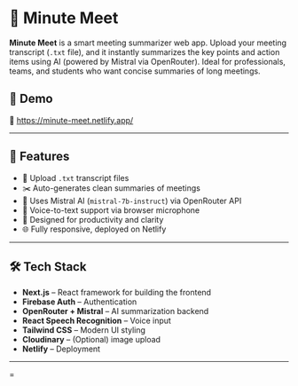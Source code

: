 # 📝 Minute Meet

**Minute Meet** is a smart meeting summarizer web app. Upload your meeting transcript (`.txt` file), and it instantly summarizes the key points and action items using AI (powered by Mistral via OpenRouter). Ideal for professionals, teams, and students who want concise summaries of long meetings.

 ## 📸 Demo

🔗 https://minute-meet.netlify.app/

---

## 🚀 Features

- 📄 Upload `.txt` transcript files
- ✂️ Auto-generates clean summaries of meetings
- 🤖 Uses Mistral AI (`mistral-7b-instruct`) via OpenRouter API
- 🎤 Voice-to-text support via browser microphone
- 🧠 Designed for productivity and clarity
- 🌐 Fully responsive, deployed on Netlify

---


## 🛠️ Tech Stack

- **Next.js** – React framework for building the frontend
- **Firebase Auth** – Authentication
- **OpenRouter + Mistral** – AI summarization backend
- **React Speech Recognition** – Voice input
- **Tailwind CSS** – Modern UI styling
- **Cloudinary** – (Optional) image upload
- **Netlify** – Deployment

---

=

